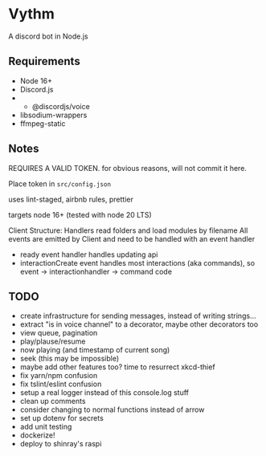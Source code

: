# Vythm

A discord bot in Node.js

## Requirements

-   Node 16+
-   Discord.js
-   -   @discordjs/voice
-   libsodium-wrappers
-   ffmpeg-static

## Notes

REQUIRES A VALID TOKEN. for obvious reasons, will not commit it here.

Place token in `src/config.json`

uses lint-staged, airbnb rules, prettier

targets node 16+ (tested with node 20 LTS)

Client Structure: Handlers read folders and load modules by filename All events
are emitted by Client and need to be handled with an event handler

-   ready event handler handles updating api
-   interactionCreate event handles most interactions (aka commands), so event
    -> interactionhandler -> command code

## TODO

-   create infrastructure for sending messages, instead of writing strings...
-   extract "is in voice channel" to a decorator, maybe other decorators too
-   view queue, pagination
-   play/plause/resume
-   now playing (and timestamp of current song)
-   seek (this may be impossible)
-   maybe add other features too? time to resurrect xkcd-thief
-   fix yarn/npm confusion
-   fix tslint/eslint confusion
-   setup a real logger instead of this console.log stuff
-   clean up comments
-   consider changing to normal functions instead of arrow
-   set up dotenv for secrets
-   add unit testing
-   dockerize!
-   deploy to shinray's raspi
